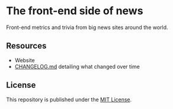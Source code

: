 # The front-end side of news

Front-end metrics and trivia from big news sites around the world.

## Resources

* Website
* [CHANGELOG.md](https://github.com/isellsoap/front-end-side-of-news/blob/gh-pages/CHANGELOG.md) detailing what changed over time

## License

This repository is published under the [MIT License](https://opensource.org/licenses/mit-license).
